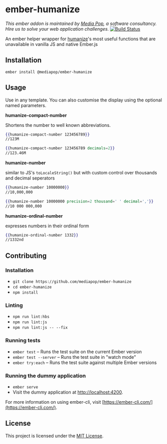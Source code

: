 ember-humanize
==============================================================================
*This ember addon is maintained by [Media Pop](https://www.mediapop.co), a software consultancy. Hire us to solve your web application challenges.*
[![Build Status](https://travis-ci.org/mediapop/ember-humanize.svg?branch=master)](https://travis-ci.org/mediapop/ember-humanize)


An ember helper wrapper for [humanize](https://github.com/HubSpot/humanize)'s most useful functions that are unavailable in vanilla JS and native Ember.js

Installation
------------------------------------------------------------------------------

```
ember install @mediapop/ember-humanize
```


Usage
------------------------------------------------------------------------------

Use in any template.  You can also customise the display using the optional named parameters.

**humanize-compact-number**

Shortens the number to well known abbreviations.
```hbs
{{humanize-compact-number 123456789}}
//123M

{{humanize-compact-number 123456789 decimals=2}}
//123.46M
```

**humanize-number**

similar to JS's `toLocaleString()` but with custom control over thousands and decimal seperators
```hbs
{{humanize-number 10000000}}
//10,000,000

{{humanize-number 10000000 precision=2 thousand=' ' decimal=','}}
//10 000 000,000
```

**humanize-ordinal-number**

expresses numbers in their ordinal form
```hbs
{{humanize-ordinal-number 1332}}
//1332nd
```

Contributing
------------------------------------------------------------------------------

### Installation

* `git clone https://github.com/mediapop/ember-humanize`
* `cd ember-humanize`
* `npm install`

### Linting

* `npm run lint:hbs`
* `npm run lint:js`
* `npm run lint:js -- --fix`

### Running tests

* `ember test` – Runs the test suite on the current Ember version
* `ember test --server` – Runs the test suite in "watch mode"
* `ember try:each` – Runs the test suite against multiple Ember versions

### Running the dummy application

* `ember serve`
* Visit the dummy application at [http://localhost:4200](http://localhost:4200).

For more information on using ember-cli, visit [https://ember-cli.com/](https://ember-cli.com/).

License
------------------------------------------------------------------------------

This project is licensed under the [MIT License](LICENSE.md).

